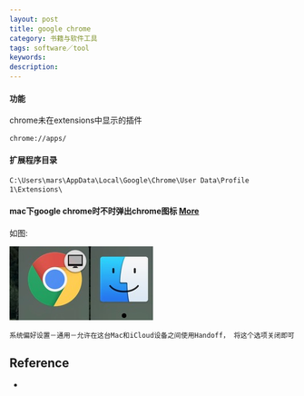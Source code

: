 ```yaml
---
layout: post
title: google chrome
category: 书籍与软件工具
tags: software／tool
keywords: 
description: 
---
```


#### 功能

chrome未在extensions中显示的插件 
```
chrome://apps/
```

#### 扩展程序目录

```
C:\Users\mars\AppData\Local\Google\Chrome\User Data\Profile 1\Extensions\
```

#### mac下google chrome时不时弹出chrome图标 [More](http://zhidao.baidu.com/link?url=7oSB3pd_Z8ANGjGMaXn8OzvEBWhuY_GLyCVKKfCg-PAhsswMHqYHR_LIXp5pqCQbY2eUEvVlgXoRo7Ep10Cx__QwzZMXnZgMEAAvXk2jFxa)

如图:

![](/Resources/google_chrome_1.png)

```
系统偏好设置－通用－允许在这台Mac和iCloud设备之间使用Handoff， 将这个选项关闭即可
```

## Reference

* 